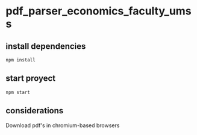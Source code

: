# pdf_parser_economics_faculty_umss

## install dependencies

```
npm install
```

## start proyect

```
npm start
```

## considerations

Download pdf's in chromium-based browsers
